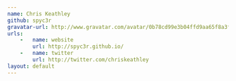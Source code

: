 ```yaml
---
name: Chris Keathley
github: spyc3r
gravatar-url: http://www.gravatar.com/avatar/0b78cd99e3b04ffd9aa65f8a3ffe4e89.png?s=300
urls:
    -   name: website
        url: http://spyc3r.github.io/
    -   name: twitter
        url: http://twitter.com/chriskeathley
layout: default
---
```

